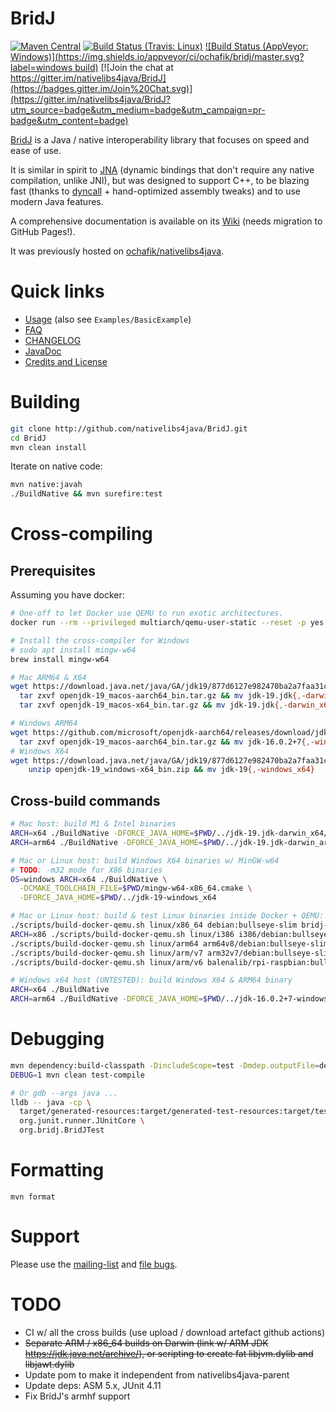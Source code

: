 # BridJ

[![Maven Central](http://maven-badges.herokuapp.com/maven-central/com.nativelibs4java/bridj/badge.svg)](http://search.maven.org/#search%7Cgav%7C1%7Cg%3A%22com.nativelibs4java%22%20AND%20a%3A%22bridj%22) [![Build Status (Travis: Linux)](https://travis-ci.org/nativelibs4java/BridJ.svg?branch=master)](https://travis-ci.org/nativelibs4java/BridJ) [![Build Status (AppVeyor: Windows)](https://img.shields.io/appveyor/ci/ochafik/bridj/master.svg?label=windows build)](https://ci.appveyor.com/project/ochafik/bridj/) [![Join the chat at https://gitter.im/nativelibs4java/BridJ](https://badges.gitter.im/Join%20Chat.svg)](https://gitter.im/nativelibs4java/BridJ?utm_source=badge&utm_medium=badge&utm_campaign=pr-badge&utm_content=badge) 

[BridJ](http://bridj.googlecode.com) is a Java / native interoperability library that focuses on speed and ease of use.

It is similar in spirit to [JNA](https://github.com/twall/jna) (dynamic bindings that don't require any native compilation, unlike JNI), but was designed to support C++, to be blazing fast (thanks to [dyncall](http://dyncall.org) + hand-optimized assembly tweaks) and to use modern Java features.

A comprehensive documentation is available on its [Wiki](https://code.google.com/p/bridj/wiki/FAQ?tm=6) (needs migration to GitHub Pages!).

It was previously hosted on [ochafik/nativelibs4java](http://github.com/ochafik/nativelibs4java).

# Quick links

* [Usage](https://code.google.com/p/bridj/wiki/Download) (also see `Examples/BasicExample`)
* [FAQ](https://code.google.com/p/bridj/wiki/FAQ?tm=6)
* [CHANGELOG](./CHANGELOG.md)
* [JavaDoc](http://nativelibs4java.sourceforge.net/bridj/api/development/)
* [Credits and License](http://code.google.com/p/bridj/wiki/CreditsAndLicense)

# Building

```bash
git clone http://github.com/nativelibs4java/BridJ.git
cd BridJ
mvn clean install
```

Iterate on native code:
```bash
mvn native:javah
./BuildNative && mvn surefire:test
```

# Cross-compiling

## Prerequisites

Assuming you have docker:

```bash
# One-off to let Docker use QEMU to run exotic architectures.
docker run --rm --privileged multiarch/qemu-user-static --reset -p yes --credential yes

# Install the cross-compiler for Windows
# sudo apt install mingw-w64
brew install mingw-w64

# Mac ARM64 & X64
wget https://download.java.net/java/GA/jdk19/877d6127e982470ba2a7faa31cc93d04/36/GPL/openjdk-19_macos-{x64,aarch64}_bin.tar.gz && \
  tar zxvf openjdk-19_macos-aarch64_bin.tar.gz && mv jdk-19.jdk{,-darwin_arm64} && \
  tar zxvf openjdk-19_macos-x64_bin.tar.gz && mv jdk-19.jdk{,-darwin_x64} \

# Windows ARM64
wget https://github.com/microsoft/openjdk-aarch64/releases/download/jdk-16.0.2-ga/microsoft-jdk-16.0.2.7.1-linux-aarch64.tar.gz && \
  tar zxvf openjdk-19_macos-aarch64_bin.tar.gz && mv jdk-16.0.2+7{,-windows_arm64}
# Windows X64
wget https://download.java.net/java/GA/jdk19/877d6127e982470ba2a7faa31cc93d04/36/GPL/openjdk-19_windows-x64_bin.zip && \
    unzip openjdk-19_windows-x64_bin.zip && mv jdk-19{,-windows_x64}
```

## Cross-build commands

```bash
# Mac host: build M1 & Intel binaries
ARCH=x64 ./BuildNative -DFORCE_JAVA_HOME=$PWD/../jdk-19.jdk-darwin_x64/Contents/Home
ARCH=arm64 ./BuildNative -DFORCE_JAVA_HOME=$PWD/../jdk-19.jdk-darwin_arm64/Contents/Home

# Mac or Linux host: build Windows X64 binaries w/ MinGW-w64
# TODO: -m32 mode for X86 binaries
OS=windows ARCH=x64 ./BuildNative \
  -DCMAKE_TOOLCHAIN_FILE=$PWD/mingw-w64-x86_64.cmake \
  -DFORCE_JAVA_HOME=$PWD/../jdk-19-windows_x64

# Mac or Linux host: build & test Linux binaries inside Docker + QEMU:
./scripts/build-docker-qemu.sh linux/x86_64 debian:bullseye-slim bridj-linux-x64
ARCH=x86 ./scripts/build-docker-qemu.sh linux/i386 i386/debian:bullseye-slim bridj-linux-x86
./scripts/build-docker-qemu.sh linux/arm64 arm64v8/debian:bullseye-slim  bridj-linux-arm64
./scripts/build-docker-qemu.sh linux/arm/v7 arm32v7/debian:bullseye-slim  bridj-linux-arm
./scripts/build-docker-qemu.sh linux/arm/v6 balenalib/rpi-raspbian:bullseye   bridj-linux-armel

# Windows x64 host (UNTESTED): build Windows X64 & ARM64 binary
ARCH=x64 ./BuildNative
ARCH=arm64 ./BuildNative -DFORCE_JAVA_HOME=$PWD/../jdk-16.0.2+7-windows_arm64
```

# Debugging

```bash
mvn dependency:build-classpath -DincludeScope=test -Dmdep.outputFile=deps-classpath-test.txt
DEBUG=1 mvn clean test-compile

# Or gdb --args java ...
lldb -- java -cp \
  target/generated-resources:target/generated-test-resources:target/test-classes:target/classes:$( cat deps-classpath-test.txt ) \
  org.junit.runner.JUnitCore \
  org.bridj.BridJTest
```

# Formatting

```
mvn format
```

# Support

Please use the [mailing-list](https://groups.google.com/forum/#!forum/nativelibs4java) and [file bugs](https://github.com/ochafik/nativelibs4java/issues/new).

# TODO

* CI w/ all the cross builds (use upload / download artefact github actions)
* ~~Separate ARM / x86_64 builds on Darwin (link w/ ARM JDK https://jdk.java.net/archive/), or scripting to create fat libjvm.dylib and libjawt.dylib~~
* Update pom to make it independent from nativelibs4java-parent
* Update deps: ASM 5.x, JUnit 4.11
* Fix BridJ's armhf support
